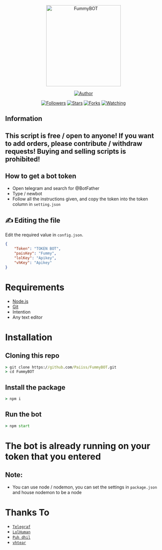 <div align="center">
<img src="https://github.com/Paiiss/Pais/blob/main/Fummy.jpg?raw=true" alt="FummyBOT"width="240" height="260" />
<p align="center">
  <a href="https://github.com/"><img title="Author" src="https://img.shields.io/badge/Author-Paiiss-purple.svg?style=for-the-badge&logo=github" /></a>
</p>
<p align="center">
<a href="https://github.com/Paiiss/"><img title="Followers" src="https://img.shields.io/github/followers/Paiiss?color=blue&style=flat-square"></a>
<a href="https://github.com/Paiiss/"><img title="Stars" src="https://img.shields.io/github/stars/Paiiss/FummyBOT?color=red&style=flat-square"></a>
<a href="https://github.com/Paiiss/"><img title="Forks" src="https://img.shields.io/github/forks/Paiiss/FummyBOT?color=red&style=flat-square"></a>
<a href="https://github.com/Paiiss/"><img title="Watching" src="https://img.shields.io/github/watchers/Paiiss/FummyBOT?label=Watchers&color=blue&style=flat-square"></a>
</p>


</div>

## Information

## This script is free / open to anyone! If you want to add orders, please contribute / withdraw requests! Buying and selling scripts is prohibited!

## How to get a bot token
* Open telegram and search for @BotFather
* Type / newbot
* Follow all the instructions given, and copy the token into the token column in ```setting.json```


## ✍️ Editing the file
Edit the required value in `config.json`.
```json
{
    "Token": "TOKEN BOT",
    "paisKey": "Fummy",
    "lolKey": "Apikey",
    "vhKey": "Apikey" 
}
```

# Requirements
* [Node.js](https://nodejs.org/en/)
* [Git](https://git-scm.com/downloads)
* Intention
* Any text editor

# Installation

## Cloning this repo
```cmd
> git clone https://github.com/Paiiss/FummyBOT.git
> cd FummyBOT
```

## Install the package
```cmd
> npm i
```

## Run the bot
```cmd
> npm start
```
# The bot is already running on your token that you entered

## Note:
* You can use node / nodemon, you can set the settings in ```package.json``` and house nodemon to be a node

# Thanks To
* [`Telegraf`](https://www.npmjs.com/package/telegraf)
* [`LolHuman`](https://github.com/LoL-Human/)
* [`Puh dhil`](https://github.com/Dhil-J)
* [`vhtear`](https://github.com/fckveza/)
